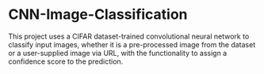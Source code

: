 # CNN-Image-Classification
This project uses a CIFAR dataset-trained convolutional neural network to classify input images, whether it is a pre-processed image from the dataset or a user-supplied image via URL, with the functionality to assign a confidence score to the prediction.
